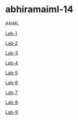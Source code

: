 # abhiramaiml-14
#AIML


[Lab-1](https://github.com/Abhiram1570/abhiramaiml-14/blob/main/Copy%20of%20AIML%20lab1.ipynb)

[Lab-2](https://github.com/Abhiram1570/abhiramaiml-14/blob/main/AIML%20Lab2.ipynb)

[Lab-3](https://github.com/Abhiram1570/abhiramaiml-14/blob/main/LAB-3.ipynb)

[Lab-4](https://github.com/Abhiram1570/abhiramaiml-14/blob/main/LAB4PART1.ipynb)

[Lab-5](https://github.com/Abhiram1570/abhiramaiml-14/blob/main/AIML%20LAB5.ipynb)

[Lab-6](https://github.com/Abhiram1570/abhiramaiml-14/blob/main/LAB6_AIML.ipynb)

[Lab-7](https://github.com/Abhiram1570/abhiramaiml-14/blob/main/AIMLLAB7%20(1).ipynb)

[Lab-8](https://github.com/Abhiram1570/abhiramaiml-14/blob/main/AIMLLAB8%20(1).ipynb)

[Lab-9](https://github.com/Abhiram1570/abhiramaiml-14/blob/main/AIML_LAB9.ipynb)










